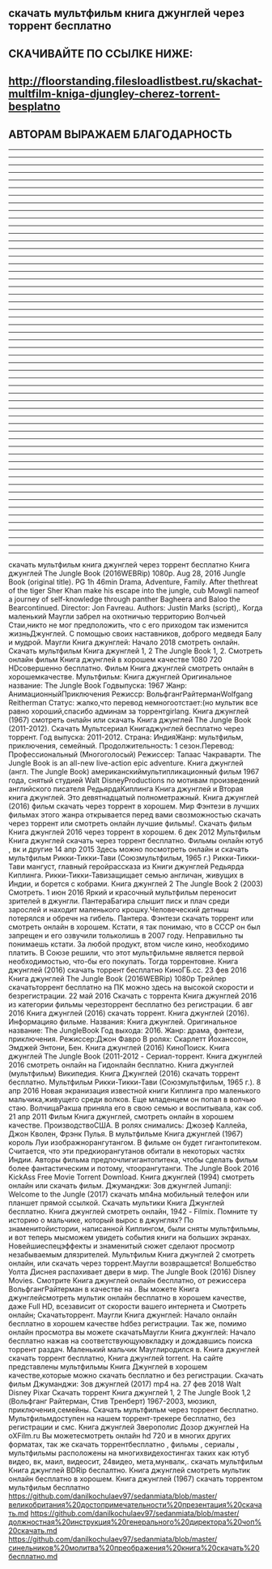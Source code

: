 скачать мультфильм книга джунглей через торрент бесплатно
--------------------------------------------------
СКАЧИВАЙТЕ ПО ССЫЛКЕ НИЖЕ:
--------------------------------------------------
http://floorstanding.filesloadlistbest.ru/skachat-multfilm-kniga-djungley-cherez-torrent-besplatno
--------------------------------------------------
АВТОРАМ ВЫРАЖАЕМ БЛАГОДАРНОСТЬ
--------------------------------------------------
--------------------------------------------------
--------------------------------------------------
--------------------------------------------------
--------------------------------------------------
--------------------------------------------------
--------------------------------------------------
--------------------------------------------------
--------------------------------------------------
--------------------------------------------------
--------------------------------------------------
--------------------------------------------------
--------------------------------------------------
--------------------------------------------------
--------------------------------------------------
--------------------------------------------------
--------------------------------------------------
--------------------------------------------------
--------------------------------------------------
--------------------------------------------------
--------------------------------------------------
--------------------------------------------------
--------------------------------------------------
--------------------------------------------------
--------------------------------------------------
--------------------------------------------------
--------------------------------------------------
--------------------------------------------------
--------------------------------------------------
--------------------------------------------------
--------------------------------------------------
--------------------------------------------------
--------------------------------------------------
--------------------------------------------------
--------------------------------------------------
--------------------------------------------------
--------------------------------------------------
--------------------------------------------------
--------------------------------------------------
--------------------------------------------------
--------------------------------------------------
--------------------------------------------------
--------------------------------------------------
--------------------------------------------------
--------------------------------------------------
--------------------------------------------------
--------------------------------------------------
--------------------------------------------------
--------------------------------------------------
--------------------------------------------------
--------------------------------------------------
--------------------------------------------------
--------------------------------------------------
--------------------------------------------------
--------------------------------------------------
скачать мультфильм книга джунглей через торрент бесплатно Книга джунглей  The Jungle Book (2016WEBRip) 1080p. Aug 28, 2016  Jungle Book (original title). PG  1h 46min  Drama, Adventure, Family. After thethreat of the tiger Sher Khan make his escape into the jungle, cub Mowgli nameof a journey of self-knowledge through panther Bagheera and Baloo the Bearcontinued. Director: Jon Favreau. Authors: Justin Marks (script),. Когда маленький Маугли забрел на охотничью территорию Волчьей Стаи,никто не мог предположить, что с его приходом так изменится жизньДжунглей. С помощью своих наставников, доброго медведя Балу и мудрой. Маугли  Книга джунглей: Начало 2018 смотреть онлайн. Скачать мультфильм Книга джунглей 1, 2  The Jungle Book 1, 2. Смотреть онлайн фильм Книга джунглей в хорошем качестве 1080 720 HDсовершенно бесплатно. Фильм Книга джунглей смотреть онлайн в хорошемкачестве. Мультфильм: Книга джунглей Оригинальное название: The Jungle Book Годвыпуска: 1967 Жанр: АнимационныйПриключения Режисср: ВольфгангРайтерманWolfgang Reitherman  Статус: жалко,что перевод немногоотстает:(но мультик все равно хороший,спасибо админам за торрентgirlang. Книга джунглей (1967) смотреть онлайн или скачать
Книга джунглей  The Jungle Book (2011-2012). Скачать Мультсериал Книгаджунглей бесплатно через торрент. Год выпуска: 2011-2012. Страна: ИндияЖанр: мультфильм, приключения, семейный. Продолжительность: 1 сезон.Перевод: Профессиональный (Многоголосый) Режиссер: Тапаас Чакраварти. The Jungle Book is an all-new live-action epic adventure. Книга джунглей (англ. The Jungle Book)  американскиймультипликационный фильм 1967 года, снятый студией Walt DisneyProductions по мотивам произведений английского писателя РедьярдаКиплинга Книга джунглей и Вторая книга джунглей. Это девятнадцатый полнометражный. Книга джунглей (2016) фильм скачать через торрент в хорошем. Мир Фэнтези в лучших фильмах этого жанра открывается перед вами свозможностью скачать через торрент или смотреть онлайн лучшие фильмы!. Скачать фильм Книга джунглей 2016 через торрент в хорошем. 6 дек 2012  Мультфильм Книга джунглей скачать через торрент бесплатно. Фильмы онлайн ютуб , вк и другие
14 апр 2015  Здесь можно посмотреть онлайн и скачать мультфильм Рикки-Тикки-Тави (Союзмультфильм, 1965 г.)  Рикки-Тикки-Тави  мангуст, главный геройрассказа из Книги джунглей Редьярда Киплинга. Рикки-Тикки-Тавизащищает семью англичан, живущих в Индии, и борется с кобрами. Книга джунглей 2  The Jungle Book 2 (2003)  Смотреть. 1 июн 2016  Яркий и красочный мультфильм переносит зрителей в джунгли. ПантераБагира слышит писк и плач среди зарослей и находит маленького крошку.Человеческий детныш потерялся и обречн на гибель. Пантера. Фэнтези скачать торрент или смотреть онлайн в хорошем. Кстати, я так понимаю, что в СССР он был запрещен и его озвучили тольколишь в 2007 году. Неправильно ты понимаешь кстати. За любой продукт, втом числе кино, необходимо платить. В Союзе решили, что этот мультфильмне является первой необходимостью, что-бы его покупать. Тогда торрентовне. Книга джунглей (2016) скачать торрент бесплатно  КиноГБ.cc. 23 фев 2016  Книга джунглей  The Jungle Book (2016WEBRip) 1080p  Трейлер скачатьторрент бесплатно на ПК можно здесь на высокой скорости и безрегистрации. 22 май 2016  Скачать с торрента Книга джунглей 2016 из категории фильмы черезторрент бесплатно без регистрации.
6 авг 2016  Книга джунглей (2016) скачать торрент. Книга джунглей (2016). Информацияо фильме. Названия: Книга джунглей. Оригинальное название: The JungleBook Год выхода: 2016. Жанр: драма, фэнтези, приключения. Режиссер:Джон Фавро В ролях: Скарлетт Йоханссон, Эмджей Энтони, Бен. Книга джунглей (2016)  КиноПоиск. Книга джунглей  The Jungle Book (2011-2012  - Сериал-торрент. Книга джунглей 2016 смотреть онлайн на Гидонлайн бесплатно. Книга джунглей (мультфильм)  Википедия. Книга Джунглей (2016) скачать торрент бесплатно. Мультфильм Рикки-Тикки-Тави (Союзмультфильм, 1965 г.). 8 апр 2016  Новая экранизация известной книги Киплинга про маленького мальчика,живущего среди волков. Еще младенцем он попал в волчью стаю. ВолчицаРакша приняла его в свою семью и воспитывала, как соб.
21 апр 2011  Фильм Книга джунглей, смотреть онлайн в хорошем качестве. ПроизводствоСША. В ролях снимались: Джозеф Каллейа, Джон Кволен, Фрэнк Пулья. В мультфильме Книга джунглей (1967) король Луи изображнорангутангом. В фильме он будет гигантопитеком. Считается, что эти предкиорангутанов обитали в некоторых частях Индии. Авторы фильма предпочлигигантопитека, чтобы сделать фильм более фантастическим и потому, чтоорангутанги. The Jungle Book 2016 KickAss Free Movie Torrent Download. Книга джунглей (1994) смотреть онлайн или скачать фильм. Джуманджи: Зов джунглей  Jumanji: Welcome to the Jungle (2017) скачать мп4на мобильный телефон или планшет прямой ссылкой. Скачать мультики Книга Джунглей бесплатно. Книга джунглей смотреть онлайн, 1942 - Filmix. Помните ту историю о мальчике, который вырос в джунглях? По знаменитойистории, написанной Киплингом, были сняты мультфильмы, и вот теперь мысможем увидеть события книги на больших экранах. Новейшиеспецэффекты и знаменитый сюжет сделают просмотр незабываемым длязрителей.
Мультфильм Книга джунглей 2 смотреть онлайн, или скачать через торрент.Маугли возвращается! Волшебство Уолта Диснея распахивает двери в мир. The Jungle Book (2016)  Disney Movies. Смотрите Книга джунглей онлайн бесплатно, от режиссера ВольфгангРайтерман в качестве на .  Вы можете Книга джунглейсмотреть мультик онлайн бесплатно в хорошем качестве, даже Full HD, всезависит от скорости вашего интернета и  Смотреть онлайн; Скачатьторрент. Маугли  Книга джунглей: Начало онлайн бесплатно в хорошем качестве hdбез регистрации. Так же, помимо онлайн просмотра вы можете скачатьМаугли  Книга джунглей: Начало бесплатно нажав на соответствующуювкладку и дождавшись поиска торрент раздач. Маленький мальчик Мауглиродился в. Книга джунглей скачать торрент бесплатно, Книга джунглей torrent. На сайте представлены мультфильмы Книга Джунглей в хорошем качестве,которые можно скачать бесплатно и без регистрации. Скачать фильм Джуманджи: Зов джунглей (2017) mp4 на. 27 фев 2018  Walt Disney  Pixar  Скачать торрент Книга джунглей 1, 2  The Jungle Book 1,2 (Вольфганг Райтерман, Стив Тренберт) 1967-2003, мюзикл, приключения,семейны.  Скачать мультфильм через торрент бесплатно. Мультфильмдоступен на нашем торрент-трекере бесплатно, без регистрации и смс.
Книга джунглей  Зверополис  Дозор джунглей  На oXFilm.ru Вы можетесмотреть онлайн hd 720 и в многих других форматах, так же скачать торрентбесплатно , фильмы , сериалы , мультфильмы расположены на многихвидехостингах таких как ютуб видео, вк, маил, видеосит, 24видео, мета,мунвалк,. скачать мультфильм Книга джунглей BDRip беспалтно. Книга джунглей смотреть мультик онлайн бесплатно в хорошем. Книга джунглей (1967) скачать торрентом мультфильм бесплатно
https://github.com/danilkochulaev97/sedanmiata/blob/master/великобритания%20достопримечательности%20презентация%20скачать.md
https://github.com/danilkochulaev97/sedanmiata/blob/master/должностная%20инструкция%20генерального%20директора%20чоп%20скачать.md
https://github.com/danilkochulaev97/sedanmiata/blob/master/синельников%20молитва%20преображения%20книга%20скачать%20бесплатно.md